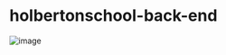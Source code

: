 # holbertonschool-back-end
![image](https://github.com/Tunzale1/holbertonschool-back-end/assets/114104944/e9098baf-61ac-442f-9e98-3cad0d3fba32)
